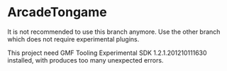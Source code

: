 ArcadeTongame
=============

It is not recommended to use this branch anymore. Use the other branch which does not require experimental plugins.


This project need GMF Tooling Experimental SDK  1.2.1.201210111630 installed, with produces too many unexpected errors.



